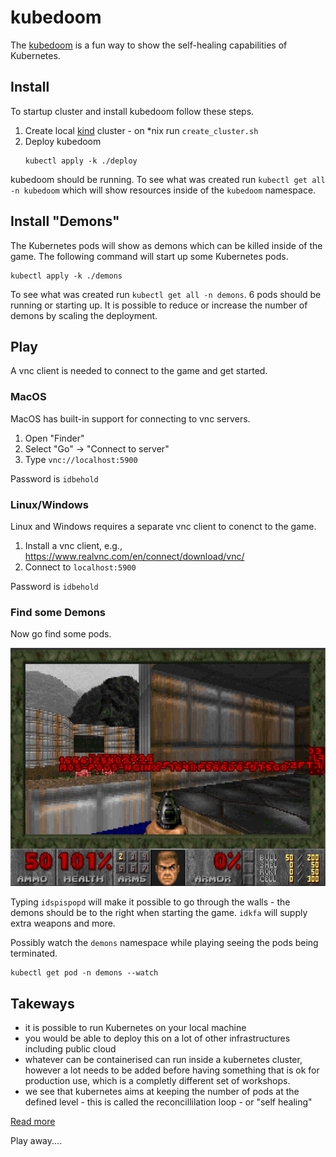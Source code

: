 # kubedoom

The [kubedoom](https://github.com/storax/kubedoom) is a fun way to show the
self-healing capabilities of Kubernetes.

## Install

To startup cluster and install kubedoom follow these steps.

1. Create local [kind](https://kind.sigs.k8s.io/) cluster - on *nix run `create_cluster.sh`
2. Deploy kubedoom
   ```console
   kubectl apply -k ./deploy
   ```

kubedoom should be running. To see what was created run `kubectl get all -n kubedoom` which
will show resources inside of the `kubedoom` namespace.

## Install "Demons"

The Kubernetes pods will show as demons which can be killed inside of the game. The following
command will start up some Kubernetes pods.

```console
kubectl apply -k ./demons
```

To see what was created run `kubectl get all -n demons`. 6 pods should be running or starting up.
It is possible to reduce or increase the number of demons by scaling the deployment.

## Play

A vnc client is needed to connect to the game and get started.

### MacOS
MacOS has built-in support for connecting to vnc servers.

1. Open "Finder"
2. Select "Go" -> "Connect to server"
3. Type `vnc://localhost:5900`

Password is `idbehold`

### Linux/Windows
Linux and Windows requires a separate vnc client to conenct to the game.

1. Install a vnc client, e.g., https://www.realvnc.com/en/connect/download/vnc/
2. Connect to `localhost:5900`

Password is `idbehold`


### Find some Demons

Now go find some pods.

![Doom](doom.png)

Typing `idspispopd` will make it possible to go through the walls - the demons should
be to the right when starting the game. `idkfa` will supply extra weapons and more.

Possibly watch the `demons` namespace while playing seeing the pods being terminated.

```console
kubectl get pod -n demons --watch
```

## Takeways
 - it is possible to run Kubernetes on your local machine
 - you would be able to deploy this on a lot of other infrastructures including public cloud
 - whatever can be containerised can run inside a kubernetes cluster, however a lot needs
   to be added before having something that is ok for production use, which is a completly
   different set of workshops.
 - we see that kubernetes aims at keeping the number of pods at the defined level - this
   is called the reconcillilation loop - or "self healing"

[Read more](https://opensource.com/article/21/6/kube-doom)

Play away....